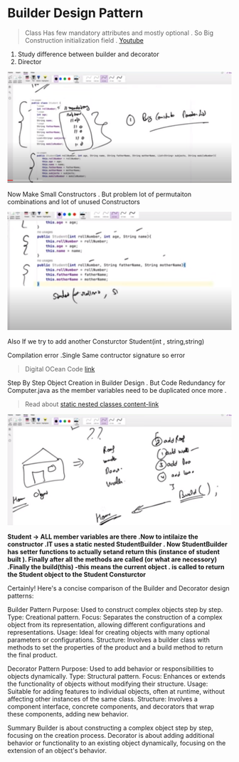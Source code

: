 # Builder Design Pattern


> Class Has few mandatory attributes and mostly optional . So Big Construction initialization
 field . [Youtube](https://www.youtube.com/watch?v=qOLRxN5eVC0)

1. Study difference between builder and decorator 
2. Director 

![image](BD1.png)

Now Make Small Constructors . But problem lot of permutaiton combinations and lot of unused Constructors  

![image](BD2.png)

Also If we try to add another Consturctor Student(int , string,string) 
 
Compilation error .Single Same contructor signature so error 

> Digital OCean Code [link](https://www.digitalocean.com/community/tutorials/builder-design-pattern-in-java)

Step By Step Object Creation in Builder Design . But Code Redundancy for Computer.java as the member variables need to be duplicated once more .
 
> Read about  [static nested classes content-link](https://www.digitalocean.com/community/tutorials/java-inner-class) 


![image](BD3.png)


**Student -> ALL member variables are there .Now to intilaize the constructor .IT uses a static nested StudentBuilder . Now StudentBuilder has setter functions to actually setand return this (instance of student built ). Finally after all the methods are called (or what are necessory) .Finally the build(this) -this means the current object . is called to return the Student object to the Student Consturctor**



Certainly! Here's a concise comparison of the Builder and Decorator design patterns:

Builder Pattern
Purpose: Used to construct complex objects step by step.
Type: Creational pattern.
Focus: Separates the construction of a complex object from its representation, allowing different configurations and representations.
Usage: Ideal for creating objects with many optional parameters or configurations.
Structure: Involves a builder class with methods to set the properties of the product and a build method to return the final product.


Decorator Pattern
Purpose: Used to add behavior or responsibilities to objects dynamically.
Type: Structural pattern.
Focus: Enhances or extends the functionality of objects without modifying their structure.
Usage: Suitable for adding features to individual objects, often at runtime, without affecting other instances of the same class.
Structure: Involves a component interface, concrete components, and decorators that wrap these components, adding new behavior.

Summary
Builder is about constructing a complex object step by step, focusing on the creation process.
Decorator is about adding additional behavior or functionality to an existing object dynamically, focusing on the extension of an object's behavior.